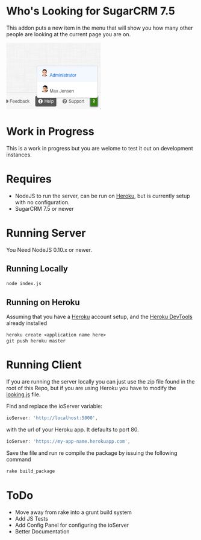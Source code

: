 # Who's Looking for SugarCRM 7.5

This addon puts a new item in the menu that will show you how many other people are looking at the current page you are on.

![Who else is looking at this page](images/whos-looking-example.png "Example")

# Work in Progress

This is a work in progress but you are welome to test it out on development instances.

# Requires

- NodeJS to run the server, can be run on [Heroku], but is currently setup with no configuration.
- SugarCRM 7.5 or newer

# Running Server
You Need NodeJS 0.10.x or newer.

## Running Locally
```bash
node index.js
```

## Running on Heroku
Assuming that you have a [Heroku] account setup, and the [Heroku DevTools] already installed

```
heroku create <application name here>
git push heroku master
```

# Running Client
If you are running the server locally you can just use the zip file found in the root of this Repo, but if you are using Heroku you have to modify the [looking.js](sugarcrm_client/clients/base/views/looking/looking.js) file.

Find and replace the ioServer variable:

```js
ioServer: 'http://localhost:5000',
```

with the url of your Heroku app.  It defaults to port 80.

```js
ioServer: 'https://my-app-name.herokuapp.com',
```

Save the file and run re compile the package by issuing the following command

```bash
rake build_package
```

# ToDo
- Move away from rake into a grunt build system
- Add JS Tests
- Add Config Panel for configuring the ioServer
- Better Documentation

[Heroku]: https://heroku.com
[Heroku DevTools]: https://devcenter.heroku.com/articles/heroku-command
